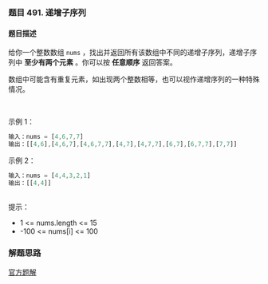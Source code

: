 ### 题目 491. 递增子序列
#### 题目描述
给你一个整数数组 `nums` ，找出并返回所有该数组中不同的递增子序列，递增子序列中 **至少有两个元素** 。你可以按 **任意顺序** 返回答案。

数组中可能含有重复元素，如出现两个整数相等，也可以视作递增序列的一种特殊情况。

 

示例 1：

```js
输入：nums = [4,6,7,7]
输出：[[4,6],[4,6,7],[4,6,7,7],[4,7],[4,7,7],[6,7],[6,7,7],[7,7]]
```
示例 2：

```js
输入：nums = [4,4,3,2,1]
输出：[[4,4]]
 
```

提示：

- 1 <= nums.length <= 15
- -100 <= nums[i] <= 100

### 解题思路
[官方题解](https://leetcode-cn.com/problems/increasing-subsequences/solution/di-zeng-zi-xu-lie-by-leetcode-solution/)